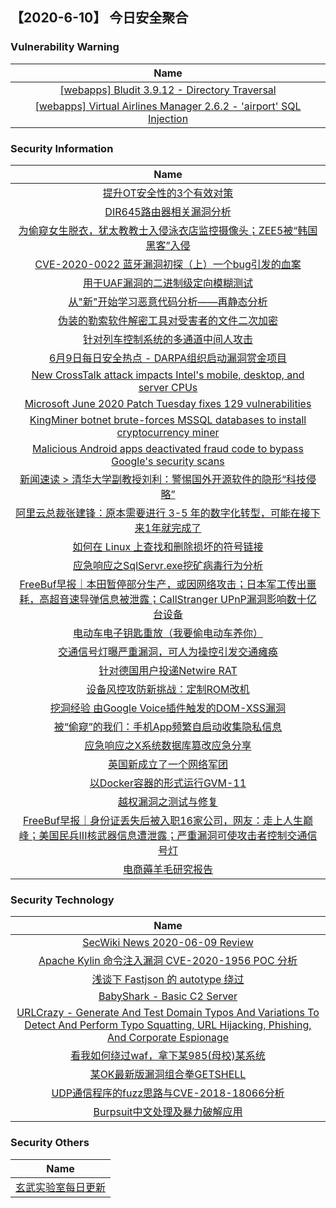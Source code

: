 
 ##   【2020-6-10】 今日安全聚合


###  						       							Vulnerability Warning

|                             Name                             |
| :----------------------------------------------------------: |
|[[webapps] Bludit 3.9.12 - Directory Traversal](https://www.exploit-db.com/exploits/48568)|
|[[webapps] Virtual Airlines Manager 2.6.2 - 'airport' SQL Injection](https://www.exploit-db.com/exploits/48567)|

### 						        							Security Information
|                             Name                                    |
| :----------------------------------------------------------: |
|[提升OT安全性的3个有效对策](https://www.anquanke.com/post/id/207941)|
|[DIR645路由器相关漏洞分析](https://www.anquanke.com/post/id/207845)|
|[为偷窥女生脱衣，犹太教教士入侵泳衣店监控摄像头；ZEE5被“韩国黑客”入侵](https://www.anquanke.com/post/id/207968)|
|[CVE-2020-0022 蓝牙漏洞初探（上）一个bug引发的血案](https://www.anquanke.com/post/id/207974)|
|[用于UAF漏洞的二进制级定向模糊测试](https://www.anquanke.com/post/id/207827)|
|[从"新"开始学习恶意代码分析——再静态分析](https://www.anquanke.com/post/id/207799)|
|[伪装的勒索软件解密工具对受害者的文件二次加密](https://www.anquanke.com/post/id/207965)|
|[针对列车控制系统的多通道中间人攻击](https://www.anquanke.com/post/id/207792)|
|[6月9日每日安全热点 - DARPA组织启动漏洞赏金项目](https://www.anquanke.com/post/id/207993)|
|[New CrossTalk attack impacts Intel's mobile, desktop, and server CPUs](https://www.zdnet.com/article/new-crosstalk-attack-impacts-intels-mobile-desktop-and-server-cpus/#ftag=RSSbaffb68)|
|[Microsoft June 2020 Patch Tuesday fixes 129 vulnerabilities](https://www.zdnet.com/article/microsoft-june-2020-patch-tuesday-fixes-129-vulnerabilities/#ftag=RSSbaffb68)|
|[KingMiner botnet brute-forces MSSQL databases to install cryptocurrency miner](https://www.zdnet.com/article/kingminer-botnet-brute-forces-mssql-databases-to-install-cryptocurrency-miner/#ftag=RSSbaffb68)|
|[Malicious Android apps deactivated fraud code to bypass Google's security scans](https://www.zdnet.com/article/malicious-android-apps-deactivated-fraud-code-to-bypass-googles-security-scans/#ftag=RSSbaffb68)|
|[新闻速读 &gt; 清华大学副教授刘利：警惕国外开源软件的隐形“科技侵略”](https://linux.cn/article-12300-1.html?utm_source=rss&utm_medium=rss)|
|[阿里云总裁张建锋：原本需要进行 3-5 年的数字化转型，可能在接下来1年就完成了](https://linux.cn/article-12299-1.html?utm_source=rss&utm_medium=rss)|
|[如何在 Linux 上查找和删除损坏的符号链接](https://linux.cn/article-12298-1.html?utm_source=rss&utm_medium=rss)|
|[应急响应之SqlServr.exe挖矿病毒行为分析](https://www.freebuf.com/articles/system/236927.html)|
|[FreeBuf早报｜本田暂停部分生产，或因网络攻击；日本军工传出噩耗，高超音速导弹信息被泄露；CallStranger UPnP漏洞影响数十亿台设备](https://www.freebuf.com/news/239652.html)|
|[电动车电子钥匙重放（我要偷电动车养你）](https://www.freebuf.com/articles/wireless/236839.html)|
|[交通信号灯曝严重漏洞，可人为操控引发交通瘫痪](https://www.freebuf.com/news/239632.html)|
|[针对德国用户投递Netwire RAT](https://www.freebuf.com/articles/others-articles/236919.html)|
|[设备风控攻防新挑战：定制ROM改机](https://www.freebuf.com/articles/network/237821.html)|
|[挖洞经验  由Google Voice插件触发的DOM-XSS漏洞](https://www.freebuf.com/vuls/236884.html)|
|[被“偷窥”的我们：手机App频繁自启动收集隐私信息](https://www.freebuf.com/news/239544.html)|
|[应急响应之X系统数据库篡改应急分享](https://www.freebuf.com/articles/web/236766.html)|
|[英国新成立了一个网络军团](https://www.freebuf.com/news/239415.html)|
|[以Docker容器的形式运行GVM-11](https://www.freebuf.com/articles/container/236909.html)|
|[越权漏洞之测试与修复](https://www.freebuf.com/articles/web/236988.html)|
|[FreeBuf早报｜身份证丢失后被入职16家公司，网友：走上人生巅峰；美国民兵III核武器信息遭泄露；严重漏洞可使攻击者控制交通信号灯](https://www.freebuf.com/news/239504.html)|
|[电商薅羊毛研究报告](https://www.freebuf.com/articles/network/238258.html)|

### 						        							Security  Technology
|                             Name                                    |
| :----------------------------------------------------------: |
|[SecWiki News 2020-06-09 Review](http://www.sec-wiki.com/?2020-06-09)|
|[Apache Kylin 命令注入漏洞 CVE-2020-1956 POC 分析](https://paper.seebug.org/1237/)|
|[浅谈下 Fastjson 的 autotype 绕过](https://paper.seebug.org/1236/)|
|[BabyShark - Basic C2 Server](http://www.kitploit.com/2020/06/babyshark-basic-c2-server.html)|
|[URLCrazy - Generate And Test Domain Typos And Variations To Detect And Perform Typo Squatting, URL Hijacking, Phishing, And Corporate Espionage](http://www.kitploit.com/2020/06/urlcrazy-generate-and-test-domain-typos.html)|
|[看我如何绕过waf，拿下某985(母校)某系统](http://xz.aliyun.com/t/7855)|
|[某OK最新版漏洞组合拳GETSHELL](http://xz.aliyun.com/t/7852)|
|[UDP通信程序的fuzz思路与CVE-2018-18066分析](http://xz.aliyun.com/t/7854)|
|[Burpsuit中文处理及暴力破解应用](http://xz.aliyun.com/t/7853)|

### 						        							Security  Others
|                             Name                                    |
| :----------------------------------------------------------: |
|[玄武实验室每日更新](https://weibo.com/p/1006065582522936/wenzhang?from=page_100606_profile&wvr=6&mod=wenzhangmore)|


